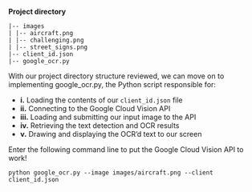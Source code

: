 **Project directory**
```
|-- images
| |-- aircraft.png
| |-- challenging.png
| |-- street_signs.png
|-- client_id.json
|-- google_ocr.py
```

With our project directory structure reviewed, we can move on to implementing
google_ocr.py, the Python script responsible for:
- **i.** Loading the contents of our `client_id.json` file
- **ii.** Connecting to the Google Cloud Vision API
- **iii.** Loading and submitting our input image to the API
- **iv.** Retrieving the text detection and OCR results
- **v.** Drawing and displaying the OCR’d text to our screen

Enter the following command line to put the Google Cloud Vision API to work!
```
python google_ocr.py --image images/aircraft.png --client client_id.json
```
